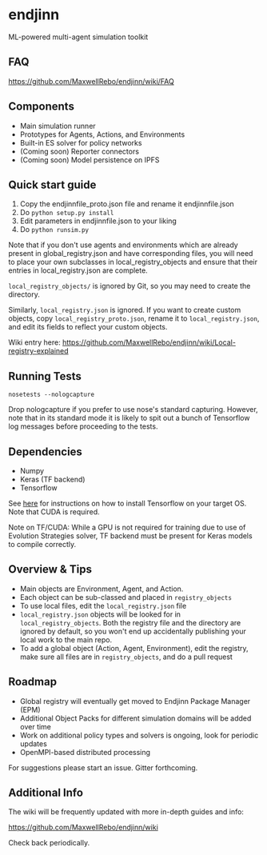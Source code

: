 # endjinn
ML-powered multi-agent simulation toolkit

## FAQ

https://github.com/MaxwellRebo/endjinn/wiki/FAQ

## Components

* Main simulation runner
* Prototypes for Agents, Actions, and Environments
* Built-in ES solver for policy networks
* (Coming soon) Reporter connectors
* (Coming soon) Model persistence on IPFS

## Quick start guide

1. Copy the endjinnfile_proto.json file and rename it endjinnfile.json
2. Do `python setup.py install`
3. Edit parameters in endjinnfile.json to your liking
4. Do `python runsim.py`

Note that if you don't use agents and environments which are already present in global_registry.json and have
corresponding files, you will need to place your own subclasses in local_registry_objects and ensure that their entries
in local_registry.json are complete.

`local_registry_objects/` is ignored by Git, so you may need to create the directory.

Similarly, `local_registry.json` is ignored. If you want to create custom objects,
copy `local_registry_proto.json`, rename it to `local_registry.json`, and edit its fields
to reflect your custom objects.

Wiki entry here: https://github.com/MaxwellRebo/endjinn/wiki/Local-registry-explained

## Running Tests

`nosetests --nologcapture`

Drop nologcapture if you prefer to use nose's standard capturing. However,
note that in its standard mode it is likely to spit out a bunch of
Tensorflow log messages before proceeding to the tests.

## Dependencies

* Numpy
* Keras (TF backend)
* Tensorflow

See [here](https://www.tensorflow.org/install/) for instructions on how to install Tensorflow on your target OS. Note that CUDA is required.

Note on TF/CUDA: While a GPU is not required for training due to use of
Evolution Strategies solver, TF backend must be present for Keras models
to compile correctly.

## Overview & Tips

* Main objects are Environment, Agent, and Action.
* Each object can be sub-classed and placed in `registry_objects`
* To use local files, edit the `local_registry.json` file
* `local_registry.json` objects will be looked for in `local_registry_objects`. Both the registry file and the directory are ignored
    by default, so you won't end up accidentally publishing your local work to the main repo.
* To add a global object (Action, Agent, Environment), edit the registry, make sure all files are in `registry_objects`, and do a pull request

## Roadmap

* Global registry will eventually get moved to Endjinn Package Manager (EPM)
* Additional Object Packs for different simulation domains will be added over time
* Work on additional policy types and solvers is ongoing, look for periodic updates
* OpenMPI-based distributed processing

For suggestions please start an issue. Gitter forthcoming.

## Additional Info

The wiki will be frequently updated with more in-depth guides and info:

https://github.com/MaxwellRebo/endjinn/wiki

Check back periodically.
